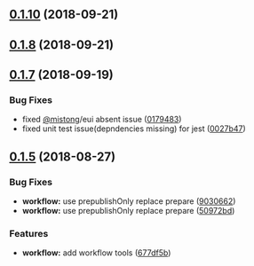 <a name="0.1.10"></a>
## [0.1.10](https://github.com/MST-EUI/EUI-component-tpl/compare/v0.1.8...v0.1.10) (2018-09-21)



<a name="0.1.8"></a>
## [0.1.8](https://github.com/MST-EUI/EUI-component-tpl/compare/v0.1.7...v0.1.8) (2018-09-21)



<a name="0.1.7"></a>
## [0.1.7](https://github.com/MST-EUI/EUI-component-tpl/compare/v0.1.5...v0.1.7) (2018-09-19)


### Bug Fixes

* fixed [@mistong](https://github.com/mistong)/eui absent issue ([0179483](https://github.com/MST-EUI/EUI-component-tpl/commit/0179483))
* fixed unit test issue(depndencies missing) for jest ([0027b47](https://github.com/MST-EUI/EUI-component-tpl/commit/0027b47))



<a name="0.1.5"></a>
## [0.1.5](https://github.com/MST-EUI/EUI-component-tpl/compare/v1.0.4...v0.1.5) (2018-08-27)


### Bug Fixes

* **workflow:** use prepublishOnly replace prepare ([9030662](https://github.com/MST-EUI/EUI-component-tpl/commit/9030662))
* **workflow:** use prepublishOnly replace prepare ([50972bd](https://github.com/MST-EUI/EUI-component-tpl/commit/50972bd))


### Features

* **workflow:** add workflow tools ([677df5b](https://github.com/MST-EUI/EUI-component-tpl/commit/677df5b))



